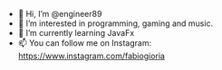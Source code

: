 - 👋 Hi, I’m @engineer89
- 👀 I’m interested in programming, gaming and music.
- 🌱 I’m currently learning JavaFx
- 📫 You can follow me on Instagram: https://www.instagram.com/fabiogioria
